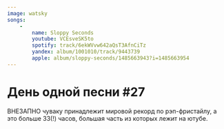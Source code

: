 ```yaml
---
image: watsky
songs:
    -
        name: Sloppy Seconds
        youtube: VCEsveSK5to
        spotify: track/6ekWVvw642aQsT3AfnCiTz
        yandex: album/1001010/track/9443739
        apple: album/sloppy-seconds/1485663943?i=1485663954
---
```

# День одной песни #27

ВНЕЗАПНО чуваку принадлежит мировой рекорд по рэп-фристайлу,
а это больше 33(!) часов, большая часть из которых лежит на ютубе.